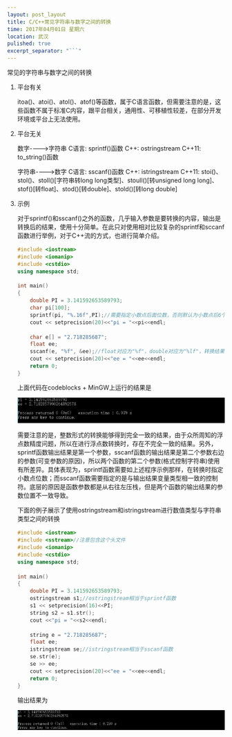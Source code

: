 ```yaml
---
layout: post_layout
title: C/C++常见字符串与数字之间的转换
time: 2017年04月01日 星期六
location: 武汉
pulished: true
excerpt_separator: "```"
---
```

常见的字符串与数字之间的转换

1. 平台有关

   itoa()、atoi()、atol()、atof()等函数，属于C语言函数，但需要注意的是，这些函数不属于标准C内容，跟平台相关，通用性、可移植性较差，在部分开发环境或平台上无法使用。

2. 平台无关

   数字---->字符串   C语言: sprintf()函数    C++: ostringstream    C++11: to_string()函数

   字符串---->数字   C语言: sscanf()函数    C++: istringstream      C++11: stoi()、stol()、stoll()[字符串转long long类型]、stoull()[转unsigned long long]、stof()[转float]、stod()[转double]、stold()[转long double]

3. 示例

   对于sprintf()和sscanf()之外的函数，几乎输入参数是要转换的内容，输出是转换后的结果，使用十分简单。在此只对使用相对比较复杂的sprintf和sccanf函数进行举例，对于C++流的方式，也进行简单介绍。

   ```c++
   #include <iostream>
   #include <iomanip>
   #include <cstdio>
   using namespace std;

   int main()
   {
       double PI = 3.141592653589793;
       char pi[100];
       sprintf(pi, "%.16f",PI);//需要指定小数点后面位数，否则默认为小数点后6个有效数字,转换结果在pi中
       cout << setprecision(20)<<"pi = "<<pi<<endl;

       char e[] = "2.718285687";
       float ee;
       sscanf(e, "%f", &ee);//float对应为"%f"，double对应为"%lf"，转换结果保存在变量ee中
       cout << setprecision(20)<<"ee = "<<ee<<endl;
       return 0;
   }
   ```

   上面代码在codeblocks + MinGW上运行的结果是

   ![blog](blog3.png)

   需要注意的是，整数形式的转换能够得到完全一致的结果，由于众所周知的浮点数精度问题，所以在进行浮点数转换时，存在不完全一致的结果。另外，sprintf函数输出结果是第一个参数，sscanf函数的输出结果是第二个参数右边的参数(可变参数的原因)，所以两个函数的第二个参数(格式控制字符串)使用有所差异。具体表现为，sprintf函数需要如上述程序示例那样，在转换时指定小数点位数；而sscanf函数需要指定的是与输出结果变量类型相一致的控制符。底层的原因是函数参数都是从右往左压栈，但是两个函数的输出结果的参数位置不一致导致。

   下面的例子展示了使用ostringstream和istringstream进行数值类型与字符串类型之间的转换

   ```c++
   #include <iostream>
   #include <sstream>//注意包含这个头文件
   #include <iomanip>
   #include <cstdio>
   using namespace std;

   int main()
   {
       double PI = 3.141592653589793;
       ostringstream s1;//ostringstream相当于sprintf函数
       s1 << setprecision(16)<<PI;
       string s2 = s1.str();
       cout <<"pi = "<<s2<<endl;

       string e = "2.718285687";
       float ee;
       istringstream se;//istringstream相当于sscanf函数
       se.str(e);
       se >> ee;
       cout << setprecision(20)<<"ee = "<<ee<<endl;
       return 0;
   }
   ```

   输出结果为

   ![blog](blog3_2.png)

   ​